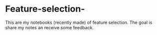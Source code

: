 # Feature-selection-
This are my notebooks (recently made) of feature selection. The goal is share my notes an receive some feedback.
